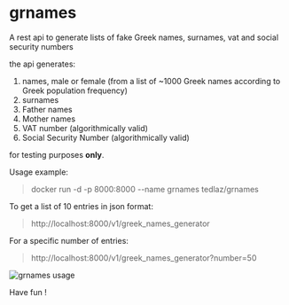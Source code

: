 # grnames

A rest api to generate lists of fake Greek names, surnames, vat and social security numbers

the api generates:

1. names, male or female (from a list of ~1000 Greek names according to Greek population frequency)
2. surnames
3. Father names
4. Mother names
5. VAT number (algorithmically valid)
6. Social Security Number (algorithmically valid)

for testing purposes **only**.

Usage example:

> docker run -d -p 8000:8000 --name grnames tedlaz/grnames

To get a list of 10 entries in json format:

> http://localhost:8000/v1/greek_names_generator

For a specific number of entries:

> http://localhost:8000/v1/greek_names_generator?number=50

![grnames usage](https://i.imgur.com/Z3aqre8.gif)

Have fun !
